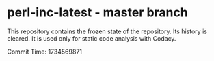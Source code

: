 # perl-inc-latest - master branch

This repository contains the frozen state of the repository.
Its history is cleared. It is used only for static code
analysis with Codacy.

Commit Time: 1734569871